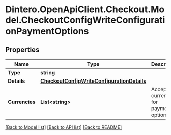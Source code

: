 # Dintero.OpenApiClient.Checkout.Model.CheckoutConfigWriteConfigurationPaymentOptions

## Properties

Name | Type | Description | Notes
------------ | ------------- | ------------- | -------------
**Type** | **string** |  | 
**Details** | [**CheckoutConfigWriteConfigurationDetails**](CheckoutConfigWriteConfigurationDetails.md) |  | [optional] 
**Currencies** | **List&lt;string&gt;** | Accepted currencies for payment option | 

[[Back to Model list]](../README.md#documentation-for-models) [[Back to API list]](../README.md#documentation-for-api-endpoints) [[Back to README]](../README.md)

